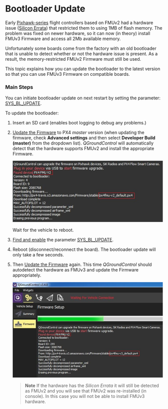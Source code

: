 # Bootloader Update

Early [Pixhawk-series](../flight_controller/pixhawk_series.md#fmu-versions) flight controllers based on FMUv2 had a hardware issue ([Silicon Errata](../flight_controller/silicon_errata.md#fmuv2--pixhawk-silicon-errata)) that restricted them to using 1MB of flash memory. 
The problem was fixed on newer hardware, so it can now (in theory) install FMUv3 Firmware and access all 2Mb available memory.

Unfortunately some boards come from the factory with an old bootloader that is unable to detect whether or not the hardware issue is present. 
As a result, the memory-restricted FMUv2 Firmware must still be used.

This topic explains how you can update the bootloader to the latest version so that you can use FMUv3 Firmware on compatible boards.


### Main Steps

You can initiate bootloader update on next restart by setting the parameter: [SYS_BL_UPDATE](../advanced_config/parameter_reference.md#SYS_BL_UPDATE).

To update the bootloader:

1. Insert an SD card (enables boot logging to debug any problems.)
1. [Update the Firmware](../config/firmware.md) to PX4 *master* version (when updating the firmware, check **Advanced settings** and then select **Developer Build (master)** from the dropdown list).
   *QGroundControl* will automatically detect that the hardware supports FMUv2 and install the appropriate Firmware.
   
   ![FMUv2 update](../../assets/qgc/setup/firmware/bootloader_update.jpg)
   
   Wait for the vehicle to reboot.
1. [Find and enable](../advanced_config/parameters.md#parameter-configuration) the parameter [SYS_BL_UPDATE](../advanced_config/parameter_reference.md#SYS_BL_UPDATE).
1. Reboot (disconnect/reconnect the board). 
   The bootloader update will only take a few seconds.
1. Then [Update the Firmware](../config/firmware.md) again. 
   This time *QGroundControl* should autodetect the hardware as FMUv3 and update the Firmware appropriately.

   ![FMUv3 update](../../assets/qgc/setup/firmware/bootloader_fmu_v3_update.jpg)

   > **Note** If the hardware has the *Silicon Errata* it will still be detected as FMUv2 and you will see that FMUv2 was re-installed (in console). 
     In this case you will not be able to install FMUv3 hardware.
